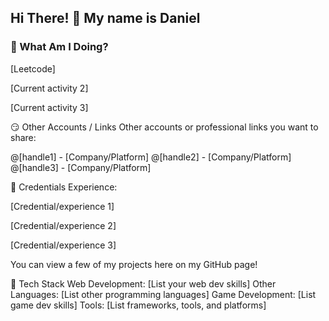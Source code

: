 ## Hi There! 👋 My name is Daniel

### 📍 What Am I Doing?
[Leetcode]

[Current activity 2]

[Current activity 3]


😏 Other Accounts / Links
Other accounts or professional links you want to share:

@[handle1] - [Company/Platform]
@[handle2] - [Company/Platform]
@[handle3] - [Company/Platform]

💼 Credentials
Experience:

[Credential/experience 1]

[Credential/experience 2]

[Credential/experience 3]

You can view a few of my projects here on my GitHub page!



🧰 Tech Stack
Web Development: [List your web dev skills]
Other Languages: [List other programming languages]
Game Development: [List game dev skills]
Tools: [List frameworks, tools, and platforms]
